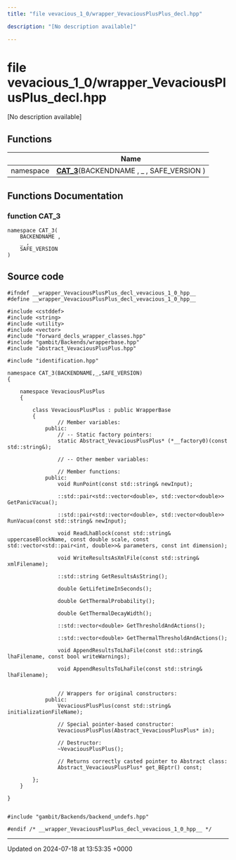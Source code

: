 ```yaml
---
title: "file vevacious_1_0/wrapper_VevaciousPlusPlus_decl.hpp"

description: "[No description available]"

---
```


# file vevacious_1_0/wrapper_VevaciousPlusPlus_decl.hpp

[No description available]

## Functions

|                | Name           |
| -------------- | -------------- |
| namespace | **[CAT_3](/documentation/code/files/wrapper__vevaciousplusplus__decl_8hpp/#function-cat-3)**(BACKENDNAME , _ , SAFE_VERSION ) |


## Functions Documentation

### function CAT_3

```
namespace CAT_3(
    BACKENDNAME ,
    _ ,
    SAFE_VERSION 
)
```




## Source code

```
#ifndef __wrapper_VevaciousPlusPlus_decl_vevacious_1_0_hpp__
#define __wrapper_VevaciousPlusPlus_decl_vevacious_1_0_hpp__

#include <cstddef>
#include <string>
#include <utility>
#include <vector>
#include "forward_decls_wrapper_classes.hpp"
#include "gambit/Backends/wrapperbase.hpp"
#include "abstract_VevaciousPlusPlus.hpp"

#include "identification.hpp"

namespace CAT_3(BACKENDNAME,_,SAFE_VERSION)
{
    
    namespace VevaciousPlusPlus
    {
        
        class VevaciousPlusPlus : public WrapperBase
        {
                // Member variables: 
            public:
                // -- Static factory pointers: 
                static Abstract_VevaciousPlusPlus* (*__factory0)(const std::string&);
        
                // -- Other member variables: 
        
                // Member functions: 
            public:
                void RunPoint(const std::string& newInput);
        
                ::std::pair<std::vector<double>, std::vector<double>> GetPanicVacua();
        
                ::std::pair<std::vector<double>, std::vector<double>> RunVacua(const std::string& newInput);
        
                void ReadLhaBlock(const std::string& uppercaseBlockName, const double scale, const std::vector<std::pair<int, double>>& parameters, const int dimension);
        
                void WriteResultsAsXmlFile(const std::string& xmlFilename);
        
                ::std::string GetResultsAsString();
        
                double GetLifetimeInSeconds();
        
                double GetThermalProbability();
        
                double GetThermalDecayWidth();
        
                ::std::vector<double> GetThresholdAndActions();
        
                ::std::vector<double> GetThermalThresholdAndActions();
        
                void AppendResultsToLhaFile(const std::string& lhaFilename, const bool writeWarnings);
        
                void AppendResultsToLhaFile(const std::string& lhaFilename);
        
        
                // Wrappers for original constructors: 
            public:
                VevaciousPlusPlus(const std::string& initializationFileName);
        
                // Special pointer-based constructor: 
                VevaciousPlusPlus(Abstract_VevaciousPlusPlus* in);
        
                // Destructor: 
                ~VevaciousPlusPlus();
        
                // Returns correctly casted pointer to Abstract class: 
                Abstract_VevaciousPlusPlus* get_BEptr() const;
        
        };
    }
    
}


#include "gambit/Backends/backend_undefs.hpp"

#endif /* __wrapper_VevaciousPlusPlus_decl_vevacious_1_0_hpp__ */
```


-------------------------------

Updated on 2024-07-18 at 13:53:35 +0000
